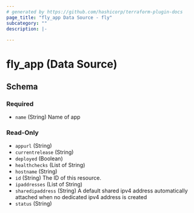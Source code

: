 ```yaml
---
# generated by https://github.com/hashicorp/terraform-plugin-docs
page_title: "fly_app Data Source - fly"
subcategory: ""
description: |-
  
---
```


# fly_app (Data Source)





<!-- schema generated by tfplugindocs -->
## Schema

### Required

- `name` (String) Name of app

### Read-Only

- `appurl` (String)
- `currentrelease` (String)
- `deployed` (Boolean)
- `healthchecks` (List of String)
- `hostname` (String)
- `id` (String) The ID of this resource.
- `ipaddresses` (List of String)
- `sharedipaddress` (String) A default shared ipv4 address automatically attached when no dedicated ipv4 address is created
- `status` (String)
